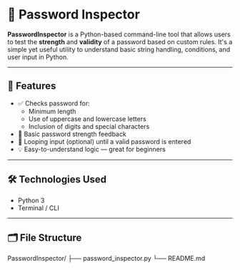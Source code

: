 # 🔐 Password Inspector

**PasswordInspector** is a Python-based command-line tool that allows users to test the **strength** and **validity** of a password based on custom rules. It's a simple yet useful utility to understand basic string handling, conditions, and user input in Python.

---

## 🧰 Features

- ✅ Checks password for:
  - Minimum length
  - Use of uppercase and lowercase letters
  - Inclusion of digits and special characters
- 🧠 Basic password strength feedback
- 🔁 Looping input (optional) until a valid password is entered
- 💡 Easy-to-understand logic — great for beginners

---

## 🛠️ Technologies Used

- Python 3
- Terminal / CLI

---

## 🗂️ File Structure

PasswordInspector/
├── password_inspector.py
└── README.md

